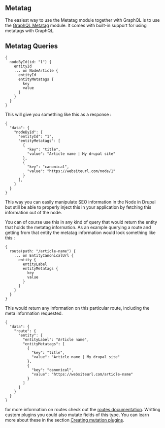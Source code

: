 ## Metatag

The easiest way to use the Metatag module together with GraphQL is to use the [GraphQL Metatag](https://www.drupal.org/project/graphql_metatag) module. It comes with built-in support for using metatags with GraphQL.

## Metatag Queries

```
{
  nodeById(id: "1") {
    entityId
    ... on NodeArticle {
      entityId
      entityMetatags {
        key
        value
      }
    }
  }
}
```

This will give you something like this as a response : 

```
{
  "data": {
    "nodeById": {
      "entityId": "1",
      "entityMetatags": [
        {
          "key": "title",
          "value": "Article name | My drupal site"
        },
        {
          "key": "canonical",
          "value": "https://websiteurl.com/node/1"
        }
      ],
    }
  }
}
```

This way you can easily manipulate SEO information in the Node in Drupal but still be able to properly inject this in your application by fetching this information out of the node.

You can of course use this in any kind of query that would return the entity that holds the metatag information. As an example querying a route and getting from that entity the metatag information would look something like this : 

``` 
{
  route(path: "/article-name") {
    ... on EntityCanonicalUrl {
      entity {
        entityLabel
        entityMetatags {
          key
          value
        }
      }
    }
  }
}

```

This would return any information on this particular route, including the meta information requested. 

```
{
  "data": {
    "route": {
      "entity": {
        "entityLabel": "Article name",
        "entityMetatags": [
          {
            "key": "title",
            "value": "Article name | My drupal site"
          },
          {
            "key": "canonical",
            "value": "https://websiteurl.com/article-name"
          }
        ]
      }
    }
  }
}
```

for more information on routes check out the [routes documentation](queries/routes.md). Writting custom plugins you could also mutate fields of this type. You can learn more about these in the section [Creating mutation plugins](mutations/creating-mutation-plugins.md).